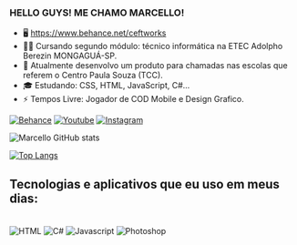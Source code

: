 ### HELLO GUYS! ME CHAMO MARCELLO!

- 🖥️ https://www.behance.net/ceftworks
- 👩‍💻 Cursando segundo módulo: técnico informática na ETEC Adolpho Berezin MONGAGUÁ-SP.
- 🔭 Atualmente desenvolvo um produto para chamadas nas escolas que referem o Centro Paula Souza (TCC).
- 🎓 Estudando: CSS, HTML, JavaScript, C#...
- ⚡ Tempos Livre: Jogador de COD Mobile e Design Grafico.

[![Behance](https://img.shields.io/badge/-Behance-blue?style=for-the-badge&logo=behance&logoColor=white)](https://www.behance.net/ceftworks)
[![Youtube](https://img.shields.io/badge/YouTube-FF0000?style=for-the-badge&logo=youtube&logoColor=white)](https://www.youtube.com/c/Ceftzinkkjk)
[![Instagram](https://img.shields.io/badge/Instagram-E4405F?style=for-the-badge&logo=instagram&logoColor=white)](https://www.instagram.com/m.bonadias16/)

![Marcello GitHub stats](https://github-readme-stats.vercel.app/api?username=MarcelloBonadias&show_icons=true&theme=dracula)

[![Top Langs](https://github-readme-stats.vercel.app/api/top-langs/?username=MarcelloBonadias&exclude_repo=github-readme-stats,anuraghazra.github.io)](https://github.com/MarcelloBonadias/github-readme-stats)
          
          
## Tecnologias e aplicativos que eu uso em meus dias:


<div style="display: inline_black"><br/> 
<img align="center" alt="HTML" src="https://img.shields.io/badge/HTML5-E34F26?style=for-the-badge&logo=html5&logoColor=white" />
<img align="center" alt="C#" src="https://img.shields.io/badge/C%23-239120?style=for-the-badge&logo=c-sharp&logoColor=white" />
<img align="center" alt="Javascript" src="https://img.shields.io/badge/JavaScript-F7DF1E?style=for-the-badge&logo=javascript&logoColor=black" />
<img align="center" alt="Photoshop" src="https://img.shields.io/badge/Adobe%20Photoshop-31A8FF?style=for-the-badge&logo=Adobe%20Photoshop&logoColor=black" />
</div>


